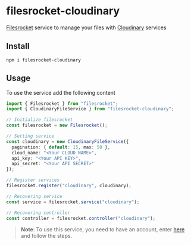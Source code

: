 # filesrocket-cloudinary

[Filesrocket](https://github.com/IvanZM123/filesrocket) service to manage your files with [Cloudinary](https://cloudinary.com/) services

## Install

```
npm i filesrocket-cloudinary
```

## Usage

To use the service add the following content

```ts
import { Filesrocket } from "filesrocket";
import { CloudinaryFileService } from "filesrocket-cloudinary";

// Initialize filesrocket
const filesrocket = new Filesrocket();

// Setting service
const cloudinary = new CloudinaryFileService({
  pagination: { default: 15, max: 50 },
  cloud_name: "<Your CLOUD NAME>",
  api_key: "<Your API KEY>",
  api_secret: "<Your API SECRET>"
});

// Register services
filesrocket.register("cloudinary", cloudinary);

// Recovering service
const service = filesrocket.service("cloudinary");

// Recovering controller
const controller = filesrocket.controller("cloudinary");
```

> **Note**: To use this service, you need to have an account, enter [here](https://cloudinary.com/documentation/how_to_integrate_cloudinary#1_create_and_set_up_your_account) and follow the steps.
